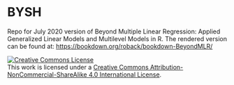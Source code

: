 # BYSH
Repo for July 2020 version of Beyond Multiple Linear Regression: Applied Generalized Linear Models and Multilevel Models in R.  The rendered version can be found at: https://bookdown.org/roback/bookdown-BeyondMLR/

<a rel="license" href="http://creativecommons.org/licenses/by-nc-sa/4.0/"><img alt="Creative Commons License" style="border-width:0" src="https://i.creativecommons.org/l/by-nc-sa/4.0/88x31.png" /></a><br />This work is licensed under a <a rel="license" href="http://creativecommons.org/licenses/by-nc-sa/4.0/">Creative Commons Attribution-NonCommercial-ShareAlike 4.0 International License</a>.
